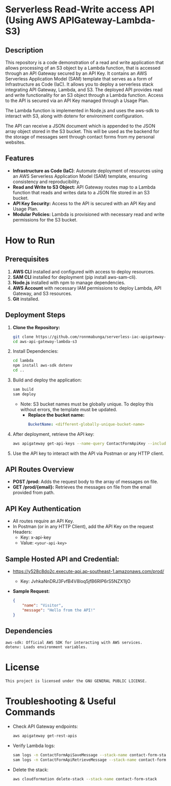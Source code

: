 # Serverless Read-Write access API (Using AWS APIGateway-Lambda-S3)

## Description

This repository is a code demonstration of a read and write application that allows processing of an S3 object by a Lambda function, that is accessed through an API Gateway secured by an API Key. It contains an AWS Serverless Application Model (SAM) template that serves as a form of Infrastructure as Code (IaC). It allows you to deploy a serverless stack integrating API Gateway, Lambda, and S3. The deployed API provides read and write functionality for an S3 object through a Lambda function. Access to the API is secured via an API Key managed through a Usage Plan.

The Lambda function is implemented in Node.js and uses the aws-sdk to interact with S3, along with dotenv for environment configuration.

The API can receive a JSON document which is appended to the JSON array object stored in the S3 bucket. This will be used as the backend for the storage of messages sent through contact forms from my personal websites.

## Features

-   **Infrastructure as Code (IaC)**: Automate deployment of resources using an AWS Serverless Application Model (SAM) template, ensuring consistency and reproducibility.
-   **Read and Write to S3 Object:** API Gateway routes map to a Lambda function that reads and writes data to a JSON file stored in an S3 bucket.
-   **API Key Security:** Access to the API is secured with an API Key and Usage Plan.
-   **Modular Policies:** Lambda is provisioned with necessary read and write permissions for the S3 bucket.

# How to Run

## Prerequisites

1. **AWS CLI** installed and configured with access to deploy resources.
2. **SAM CLI** installed for deployment (pip install aws-sam-cli).
3. **Node.js** installed with npm to manage dependencies.
4. **AWS Account** with necessary IAM permissions to deploy Lambda, API Gateway, and S3 resources.
5. **Git** installed.

## Deployment Steps

1. **Clone the Repository:**

    ```bash
    git clone https://github.com/ronnmabunga/serverless-iac-apigateway-lambda-s3-rw-api-demo.git
    cd aws-api-gateway-lambda-s3
    ```

2. Install Dependencies:

    ```bash
    cd lambda
    npm install aws-sdk dotenv
    cd ..
    ```

3. Build and deploy the application:

    ```bash
    sam build
    sam deploy
    ```

    - Note: S3 bucket names must be globally unique. To deploy this without errors, the template must be updated.
        - **Replace the bucket name:**
            ```yml
            BucketName: <different-globally-unique-bucket-name>
            ```

4. After deployment, retrieve the API key:

    ```bash
    aws apigateway get-api-keys --name-query ContactFormApiKey --include-values
    ```

5. Use the API key to interact with the API via Postman or any HTTP client.

## API Routes Overview

-   **POST /prod:** Adds the request body to the array of messages on file.
-   **GET /prod/{email}:** Retrieves the messages on file from the email provided from path.

## API Key Authentication

-   All routes require an API Key.
-   In Postman (or in any HTTP Client), add the API Key on the request Headers:
    -   Key: x-api-key
    -   Value: `<your-api-key>`

## Sample Hosted API and Credential:

-   https://y528c8do2c.execute-api.ap-southeast-1.amazonaws.com/prod/
    -   Key: JvhkaNnDRJ3FvfB4V8loq5jfB6RIP6rS5NZX1ljO
-   **Sample Request:**

    ```json
    {
        "name": "Visitor",
        "message": "Hello from the API!"
    }
    ```

## Dependencies

    aws-sdk: Official AWS SDK for interacting with AWS services.
    dotenv: Loads environment variables.

# License

    This project is licensed under the GNU GENERAL PUBLIC LICENSE.

# Troubleshooting & Useful Commands

-   Check API Gateway endpoints:

    ```bash
    aws apigateway get-rest-apis
    ```

-   Verify Lambda logs:

    ```bash
    sam logs -n ContactFormApiSaveMessage --stack-name contact-form-stack --tail
    sam logs -n ContactFormApiRetrieveMessage --stack-name contact-form-stack --tail
    ```

-   Delete the stack:

    ```bash
    aws cloudformation delete-stack --stack-name contact-form-stack
    ```
